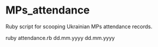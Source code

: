 MPs_attendance
==============

Ruby script for scooping Ukrainian MPs attendance records.

ruby attendance.rb dd.mm.yyyy dd.mm.yyyy

